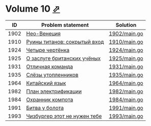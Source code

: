 # Volume 10 [⬀](https://acm.timus.ru/problemset.aspx?space=1&page=10)


| ID   | Problem statement                                                                 | Solution                     |
|------|-----------------------------------------------------------------------------------|------------------------------|
| 1902 | [Нео-Венеция](https://acm.timus.ru/problem.aspx?space=1&num=1902)                  | [1902/main.go](1902/main.go) |
| 1910 | [Руины титанов: сокрытый вход](https://acm.timus.ru/problem.aspx?space=1&num=1910) | [1910/main.go](1910/main.go) |
| 1924 | [Четыре чертёнка](https://acm.timus.ru/problem.aspx?space=1&num=1924)              | [1924/main.go](1924/main.go) |
| 1925 | [О заслуге британских учёных](https://acm.timus.ru/problem.aspx?space=1&num=1925)  | [1925/main.go](1925/main.go) |
| 1931 | [Отличная команда](https://acm.timus.ru/problem.aspx?space=1&num=1931)             | [1931/main.go](1931/main.go) |
| 1935 | [Слёзы утопленников](https://acm.timus.ru/problem.aspx?space=1&num=1935)           | [1935/main.go](1935/main.go) |
| 1964 | [Китайский язык](https://acm.timus.ru/problem.aspx?space=1&num=1964)               | [1964/main.go](1964/main.go) |
| 1982 | [План электрификации](https://acm.timus.ru/problem.aspx?space=1&num=1982)          | [1982/main.go](1982/main.go) |
| 1984 | [Охранник компота](https://acm.timus.ru/problem.aspx?space=1&num=1984)             | [1984/main.go](1984/main.go) |
| 1991 | [Битва у болота](https://acm.timus.ru/problem.aspx?space=1&num=1991)               | [1991/main.go](1991/main.go) |
| 1993 | [Чизбургер этот не нужен тебе](https://acm.timus.ru/problem.aspx?space=1&num=1993) | [1993/main.go](1993/main.go) |

